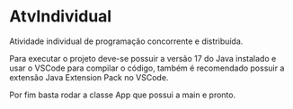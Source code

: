 # AtvIndividual
Atividade individual de programação concorrente e distribuída.

Para executar o projeto deve-se possuir a versão 17 do Java instalado e usar o VSCode para compilar o código, também é recomendado possuir a extensão Java Extension Pack no VSCode.

Por fim basta rodar a classe App que possui a main e pronto.